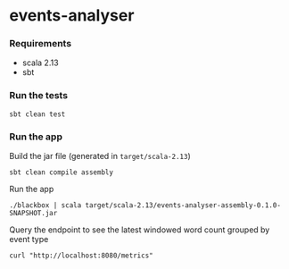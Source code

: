# events-analyser


### Requirements
* scala 2.13
* sbt

### Run the tests
```
sbt clean test
```

### Run the app 

Build the jar file (generated in `target/scala-2.13`)
```
sbt clean compile assembly
```

Run the app

```
./blackbox | scala target/scala-2.13/events-analyser-assembly-0.1.0-SNAPSHOT.jar 
```

Query the endpoint to see the latest windowed word count grouped by event type

```
curl "http://localhost:8080/metrics"
```